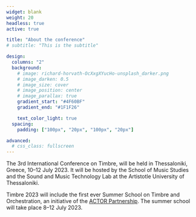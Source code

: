 ```yaml
---
widget: blank
weight: 20
headless: true
active: true

title: "About the conference"
# subtitle: "This is the subtitle"

design:
  columns: "2"
  background:
    # image: richard-horvath-OcXxgXYucHo-unsplash_darker.png
    # image_darken: 0.5
    # image_size: cover
    # image_position: center
    # image_parallax: true
    gradient_start: "#4F60BF"
    gradient_end: "#1F1F26"

    text_color_light: true
  spacing:
    padding: ["100px", "20px", "100px", "20px"]

advanced:
  # css_class: fullscreen
---
```


The 3rd International Conference on Timbre, will be held in Thessaloniki, Greece, 10–12 July 2023. It will be hosted by the School of Music Studies and the Sound and Music Technology Lab at the Artistotle University of Thessaloniki.

Timbre 2023 will include the first ever Summer School on Timbre and Orchestration, an initiative of the [ACTOR Partnership](https://www.actorproject.org/). The summer school will take place 8–12 July 2023.
